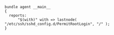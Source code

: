 ``` {.cfengine3 tangle="lastnode.cf"}
bundle agent __main__
{
  reports:
      "$(with)" with => lastnode( "/etc/ssh/sshd_config.d/PermitRootLogin", "/" );
}
```
